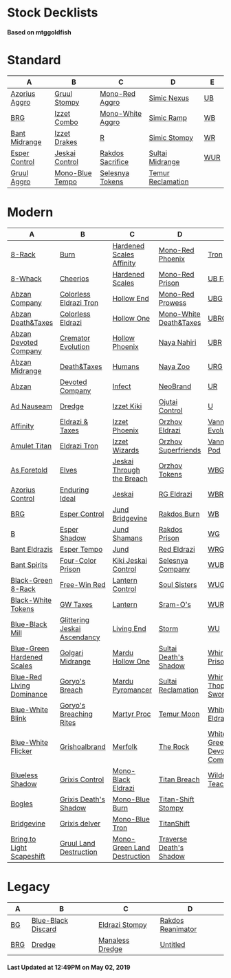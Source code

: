# Stock Decklists
#### Based on mtggoldfish


# Standard

|                              A                               |                                B                                 |                                 C                                  |                                  D                                   |                    E                     |
|--------------------------------------------------------------|------------------------------------------------------------------|--------------------------------------------------------------------|----------------------------------------------------------------------|------------------------------------------|
|[Azorius Aggro](./mtggoldfish/Standard/decks/Azorius_Aggro.md)|[Gruul Stompy](./mtggoldfish/Standard/decks/Gruul_Stompy.md)      |[Mono-Red Aggro](./mtggoldfish/Standard/decks/Mono-Red_Aggro.md)    |[Simic Nexus](./mtggoldfish/Standard/decks/Simic_Nexus.md)            |[UB](./mtggoldfish/Standard/decks/UB.md)  |
|[BRG](./mtggoldfish/Standard/decks/BRG.md)                    |[Izzet Combo](./mtggoldfish/Standard/decks/Izzet_Combo.md)        |[Mono-White Aggro](./mtggoldfish/Standard/decks/Mono-White_Aggro.md)|[Simic Ramp](./mtggoldfish/Standard/decks/Simic_Ramp.md)              |[WB](./mtggoldfish/Standard/decks/WB.md)  |
|[Bant Midrange](./mtggoldfish/Standard/decks/Bant_Midrange.md)|[Izzet Drakes](./mtggoldfish/Standard/decks/Izzet_Drakes.md)      |[R](./mtggoldfish/Standard/decks/R.md)                              |[Simic Stompy](./mtggoldfish/Standard/decks/Simic_Stompy.md)          |[WR](./mtggoldfish/Standard/decks/WR.md)  |
|[Esper Control](./mtggoldfish/Standard/decks/Esper_Control.md)|[Jeskai Control](./mtggoldfish/Standard/decks/Jeskai_Control.md)  |[Rakdos Sacrifice](./mtggoldfish/Standard/decks/Rakdos_Sacrifice.md)|[Sultai Midrange](./mtggoldfish/Standard/decks/Sultai_Midrange.md)    |[WUR](./mtggoldfish/Standard/decks/WUR.md)|
|[Gruul Aggro](./mtggoldfish/Standard/decks/Gruul_Aggro.md)    |[Mono-Blue Tempo](./mtggoldfish/Standard/decks/Mono-Blue_Tempo.md)|[Selesnya Tokens](./mtggoldfish/Standard/decks/Selesnya_Tokens.md)  |[Temur Reclamation](./mtggoldfish/Standard/decks/Temur_Reclamation.md)|                                          |


# Modern

|                                          A                                           |                                            B                                             |                                           C                                            |                                          D                                           |                                           E                                            |
|--------------------------------------------------------------------------------------|------------------------------------------------------------------------------------------|----------------------------------------------------------------------------------------|--------------------------------------------------------------------------------------|----------------------------------------------------------------------------------------|
|[8-Rack](./mtggoldfish/Modern/decks/8-Rack.md)                                        |[Burn](./mtggoldfish/Modern/decks/Burn.md)                                                |[Hardened Scales Affinity](./mtggoldfish/Modern/decks/Hardened_Scales_Affinity.md)      |[Mono-Red Phoenix](./mtggoldfish/Modern/decks/Mono-Red_Phoenix.md)                    |[Tron](./mtggoldfish/Modern/decks/Tron.md)                                              |
|[8-Whack](./mtggoldfish/Modern/decks/8-Whack.md)                                      |[Cheerios](./mtggoldfish/Modern/decks/Cheerios.md)                                        |[Hardened Scales](./mtggoldfish/Modern/decks/Hardened_Scales.md)                        |[Mono-Red Prison](./mtggoldfish/Modern/decks/Mono-Red_Prison.md)                      |[UB Faeries](./mtggoldfish/Modern/decks/UB_Faeries.md)                                  |
|[Abzan Company](./mtggoldfish/Modern/decks/Abzan_Company.md)                          |[Colorless Eldrazi Tron](./mtggoldfish/Modern/decks/Colorless_Eldrazi_Tron.md)            |[Hollow End](./mtggoldfish/Modern/decks/Hollow_End.md)                                  |[Mono-Red Prowess](./mtggoldfish/Modern/decks/Mono-Red_Prowess.md)                    |[UBG](./mtggoldfish/Modern/decks/UBG.md)                                                |
|[Abzan Death&amp;Taxes](./mtggoldfish/Modern/decks/Abzan_Death&amp;Taxes.md)          |[Colorless Eldrazi](./mtggoldfish/Modern/decks/Colorless_Eldrazi.md)                      |[Hollow One](./mtggoldfish/Modern/decks/Hollow_One.md)                                  |[Mono-White Death&amp;Taxes](./mtggoldfish/Modern/decks/Mono-White_Death&amp;Taxes.md)|[UBRG](./mtggoldfish/Modern/decks/UBRG.md)                                              |
|[Abzan Devoted Company](./mtggoldfish/Modern/decks/Abzan_Devoted_Company.md)          |[Cremator Evolution](./mtggoldfish/Modern/decks/Cremator_Evolution.md)                    |[Hollow Phoenix](./mtggoldfish/Modern/decks/Hollow_Phoenix.md)                          |[Naya Nahiri](./mtggoldfish/Modern/decks/Naya_Nahiri.md)                              |[UBR](./mtggoldfish/Modern/decks/UBR.md)                                                |
|[Abzan Midrange](./mtggoldfish/Modern/decks/Abzan_Midrange.md)                        |[Death&amp;Taxes](./mtggoldfish/Modern/decks/Death&amp;Taxes.md)                          |[Humans](./mtggoldfish/Modern/decks/Humans.md)                                          |[Naya Zoo](./mtggoldfish/Modern/decks/Naya_Zoo.md)                                    |[URG](./mtggoldfish/Modern/decks/URG.md)                                                |
|[Abzan](./mtggoldfish/Modern/decks/Abzan.md)                                          |[Devoted Company](./mtggoldfish/Modern/decks/Devoted_Company.md)                          |[Infect](./mtggoldfish/Modern/decks/Infect.md)                                          |[NeoBrand](./mtggoldfish/Modern/decks/NeoBrand.md)                                    |[UR](./mtggoldfish/Modern/decks/UR.md)                                                  |
|[Ad Nauseam](./mtggoldfish/Modern/decks/Ad_Nauseam.md)                                |[Dredge](./mtggoldfish/Modern/decks/Dredge.md)                                            |[Izzet Kiki](./mtggoldfish/Modern/decks/Izzet_Kiki.md)                                  |[Ojutai Control](./mtggoldfish/Modern/decks/Ojutai_Control.md)                        |[U](./mtggoldfish/Modern/decks/U.md)                                                    |
|[Affinity](./mtggoldfish/Modern/decks/Affinity.md)                                    |[Eldrazi & Taxes](./mtggoldfish/Modern/decks/Eldrazi_&_Taxes.md)                          |[Izzet Phoenix](./mtggoldfish/Modern/decks/Izzet_Phoenix.md)                            |[Orzhov Eldrazi](./mtggoldfish/Modern/decks/Orzhov_Eldrazi.md)                        |[Vannifar Evolution](./mtggoldfish/Modern/decks/Vannifar_Evolution.md)                  |
|[Amulet Titan](./mtggoldfish/Modern/decks/Amulet_Titan.md)                            |[Eldrazi Tron](./mtggoldfish/Modern/decks/Eldrazi_Tron.md)                                |[Izzet Wizards](./mtggoldfish/Modern/decks/Izzet_Wizards.md)                            |[Orzhov Superfriends](./mtggoldfish/Modern/decks/Orzhov_Superfriends.md)              |[Vannifar Pod](./mtggoldfish/Modern/decks/Vannifar_Pod.md)                              |
|[As Foretold](./mtggoldfish/Modern/decks/As_Foretold.md)                              |[Elves](./mtggoldfish/Modern/decks/Elves.md)                                              |[Jeskai Through the Breach](./mtggoldfish/Modern/decks/Jeskai_Through_the_Breach.md)    |[Orzhov Tokens](./mtggoldfish/Modern/decks/Orzhov_Tokens.md)                          |[WBG](./mtggoldfish/Modern/decks/WBG.md)                                                |
|[Azorius Control](./mtggoldfish/Modern/decks/Azorius_Control.md)                      |[Enduring Ideal](./mtggoldfish/Modern/decks/Enduring_Ideal.md)                            |[Jeskai](./mtggoldfish/Modern/decks/Jeskai.md)                                          |[RG Eldrazi](./mtggoldfish/Modern/decks/RG_Eldrazi.md)                                |[WBRG](./mtggoldfish/Modern/decks/WBRG.md)                                              |
|[BRG](./mtggoldfish/Modern/decks/BRG.md)                                              |[Esper Control](./mtggoldfish/Modern/decks/Esper_Control.md)                              |[Jund Bridgevine](./mtggoldfish/Modern/decks/Jund_Bridgevine.md)                        |[Rakdos Burn](./mtggoldfish/Modern/decks/Rakdos_Burn.md)                              |[WB](./mtggoldfish/Modern/decks/WB.md)                                                  |
|[B](./mtggoldfish/Modern/decks/B.md)                                                  |[Esper Shadow](./mtggoldfish/Modern/decks/Esper_Shadow.md)                                |[Jund Shamans](./mtggoldfish/Modern/decks/Jund_Shamans.md)                              |[Rakdos Prison](./mtggoldfish/Modern/decks/Rakdos_Prison.md)                          |[WG](./mtggoldfish/Modern/decks/WG.md)                                                  |
|[Bant Eldrazis](./mtggoldfish/Modern/decks/Bant_Eldrazis.md)                          |[Esper Tempo](./mtggoldfish/Modern/decks/Esper_Tempo.md)                                  |[Jund](./mtggoldfish/Modern/decks/Jund.md)                                              |[Red Eldrazi](./mtggoldfish/Modern/decks/Red_Eldrazi.md)                              |[WRG](./mtggoldfish/Modern/decks/WRG.md)                                                |
|[Bant Spirits](./mtggoldfish/Modern/decks/Bant_Spirits.md)                            |[Four-Color Prison](./mtggoldfish/Modern/decks/Four-Color_Prison.md)                      |[Kiki Jeskai Control](./mtggoldfish/Modern/decks/Kiki_Jeskai_Control.md)                |[Selesnya Company](./mtggoldfish/Modern/decks/Selesnya_Company.md)                    |[WUBRG](./mtggoldfish/Modern/decks/WUBRG.md)                                            |
|[Black-Green 8-Rack](./mtggoldfish/Modern/decks/Black-Green_8-Rack.md)                |[Free-Win Red](./mtggoldfish/Modern/decks/Free-Win_Red.md)                                |[Lantern Control](./mtggoldfish/Modern/decks/Lantern_Control.md)                        |[Soul Sisters](./mtggoldfish/Modern/decks/Soul_Sisters.md)                            |[WUG](./mtggoldfish/Modern/decks/WUG.md)                                                |
|[Black-White Tokens](./mtggoldfish/Modern/decks/Black-White_Tokens.md)                |[GW Taxes](./mtggoldfish/Modern/decks/GW_Taxes.md)                                        |[Lantern](./mtggoldfish/Modern/decks/Lantern.md)                                        |[Sram-O's](./mtggoldfish/Modern/decks/Sram-O's.md)                                    |[WURG](./mtggoldfish/Modern/decks/WURG.md)                                              |
|[Blue-Black Mill](./mtggoldfish/Modern/decks/Blue-Black_Mill.md)                      |[Glittering Jeskai Ascendancy](./mtggoldfish/Modern/decks/Glittering_Jeskai_Ascendancy.md)|[Living End](./mtggoldfish/Modern/decks/Living_End.md)                                  |[Storm](./mtggoldfish/Modern/decks/Storm.md)                                          |[WU](./mtggoldfish/Modern/decks/WU.md)                                                  |
|[Blue-Green Hardened Scales](./mtggoldfish/Modern/decks/Blue-Green_Hardened_Scales.md)|[Golgari Midrange](./mtggoldfish/Modern/decks/Golgari_Midrange.md)                        |[Mardu Hollow One](./mtggoldfish/Modern/decks/Mardu_Hollow_One.md)                      |[Sultai Death's Shadow](./mtggoldfish/Modern/decks/Sultai_Death's_Shadow.md)          |[Whir Prison](./mtggoldfish/Modern/decks/Whir_Prison.md)                                |
|[Blue-Red Living Dominance](./mtggoldfish/Modern/decks/Blue-Red_Living_Dominance.md)  |[Goryo's Breach](./mtggoldfish/Modern/decks/Goryo's_Breach.md)                            |[Mardu Pyromancer](./mtggoldfish/Modern/decks/Mardu_Pyromancer.md)                      |[Sultai Reclamation](./mtggoldfish/Modern/decks/Sultai_Reclamation.md)                |[Whir Thopter Sword](./mtggoldfish/Modern/decks/Whir_Thopter_Sword.md)                  |
|[Blue-White Blink](./mtggoldfish/Modern/decks/Blue-White_Blink.md)                    |[Goryo's Breaching Rites](./mtggoldfish/Modern/decks/Goryo's_Breaching_Rites.md)          |[Martyr Proc](./mtggoldfish/Modern/decks/Martyr_Proc.md)                                |[Temur Moon](./mtggoldfish/Modern/decks/Temur_Moon.md)                                |[White Eldrazi](./mtggoldfish/Modern/decks/White_Eldrazi.md)                            |
|[Blue-White Flicker](./mtggoldfish/Modern/decks/Blue-White_Flicker.md)                |[Grishoalbrand](./mtggoldfish/Modern/decks/Grishoalbrand.md)                              |[Merfolk](./mtggoldfish/Modern/decks/Merfolk.md)                                        |[The Rock](./mtggoldfish/Modern/decks/The_Rock.md)                                    |[White-Green Devoted Company](./mtggoldfish/Modern/decks/White-Green_Devoted_Company.md)|
|[Blueless Shadow](./mtggoldfish/Modern/decks/Blueless_Shadow.md)                      |[Grixis Control](./mtggoldfish/Modern/decks/Grixis_Control.md)                            |[Mono-Black Eldrazi](./mtggoldfish/Modern/decks/Mono-Black_Eldrazi.md)                  |[Titan Breach](./mtggoldfish/Modern/decks/Titan_Breach.md)                            |[Wilderness Teachings](./mtggoldfish/Modern/decks/Wilderness_Teachings.md)              |
|[Bogles](./mtggoldfish/Modern/decks/Bogles.md)                                        |[Grixis Death's Shadow](./mtggoldfish/Modern/decks/Grixis_Death's_Shadow.md)              |[Mono-Blue Burn](./mtggoldfish/Modern/decks/Mono-Blue_Burn.md)                          |[Titan-Shift Stompy](./mtggoldfish/Modern/decks/Titan-Shift_Stompy.md)                |                                                                                        |
|[Bridgevine](./mtggoldfish/Modern/decks/Bridgevine.md)                                |[Grixis delver](./mtggoldfish/Modern/decks/Grixis_delver.md)                              |[Mono-Blue Tron](./mtggoldfish/Modern/decks/Mono-Blue_Tron.md)                          |[TitanShift](./mtggoldfish/Modern/decks/TitanShift.md)                                |                                                                                        |
|[Bring to Light Scapeshift](./mtggoldfish/Modern/decks/Bring_to_Light_Scapeshift.md)  |[Gruul Land Destruction](./mtggoldfish/Modern/decks/Gruul_Land_Destruction.md)            |[Mono-Green Land Destruction](./mtggoldfish/Modern/decks/Mono-Green_Land_Destruction.md)|[Traverse Death's Shadow](./mtggoldfish/Modern/decks/Traverse_Death's_Shadow.md)      |                                                                                        |


# Legacy

|                   A                    |                                  B                                   |                               C                                |                                 D                                  |
|----------------------------------------|----------------------------------------------------------------------|----------------------------------------------------------------|--------------------------------------------------------------------|
|[BG](./mtggoldfish/Legacy/decks/BG.md)  |[Blue-Black Discard](./mtggoldfish/Legacy/decks/Blue-Black_Discard.md)|[Eldrazi Stompy](./mtggoldfish/Legacy/decks/Eldrazi_Stompy.md)  |[Rakdos Reanimator](./mtggoldfish/Legacy/decks/Rakdos_Reanimator.md)|
|[BRG](./mtggoldfish/Legacy/decks/BRG.md)|[Dredge](./mtggoldfish/Legacy/decks/Dredge.md)                        |[Manaless Dredge](./mtggoldfish/Legacy/decks/Manaless_Dredge.md)|[Untitled](./mtggoldfish/Legacy/decks/Untitled.md)                  |



#### Last Updated at 12:49PM on May 02, 2019